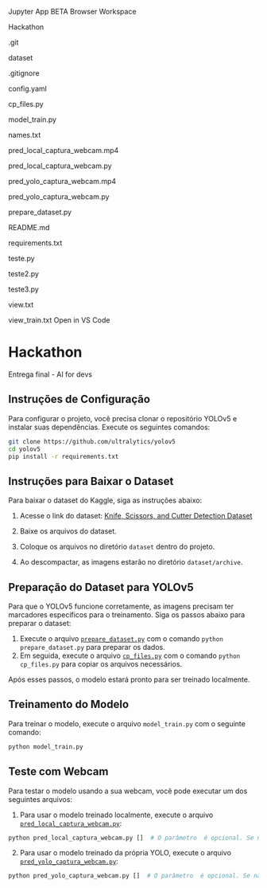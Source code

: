 
Jupyter
App
BETA
Browser
Workspace

Hackathon

.git

dataset

.gitignore

config.yaml

cp_files.py

model_train.py

names.txt

pred_local_captura_webcam.mp4

pred_local_captura_webcam.py

pred_yolo_captura_webcam.mp4

pred_yolo_captura_webcam.py

prepare_dataset.py

README.md

requirements.txt

teste.py

teste2.py

teste3.py

view.txt

view_train.txt
Open in VS Code
# Hackathon
Entrega final - AI for devs

## Instruções de Configuração

Para configurar o projeto, você precisa clonar o repositório YOLOv5 e instalar suas dependências. Execute os seguintes comandos:

```bash
git clone https://github.com/ultralytics/yolov5
cd yolov5
pip install -r requirements.txt
```
## Instruções para Baixar o Dataset

Para baixar o dataset do Kaggle, siga as instruções abaixo:

1. Acesse o link do dataset: [Knife, Scissors, and Cutter Detection Dataset](https://www.kaggle.com/datasets/feliparus/knife-scissors-and-cutter-detection-dataset/data)
2. Baixe os arquivos do dataset.
3. Coloque os arquivos no diretório `dataset` dentro do projeto.

4. Ao descompactar, as imagens estarão no diretório `dataset/archive`.

## Preparação do Dataset para YOLOv5

Para que o YOLOv5 funcione corretamente, as imagens precisam ter marcadores específicos para o treinamento. Siga os passos abaixo para preparar o dataset:

1. Execute o arquivo [`prepare_dataset.py`](./prepare_dataset.py) com o comando `python prepare_dataset.py` para preparar os dados.
2. Em seguida, execute o arquivo [`cp_files.py`](./cp_files.py) com o comando `python cp_files.py` para copiar os arquivos necessários.

Após esses passos, o modelo estará pronto para ser treinado localmente.

## Treinamento do Modelo

Para treinar o modelo, execute o arquivo `model_train.py` com o seguinte comando:

```bash
python model_train.py
```

## Teste com Webcam

Para testar o modelo usando a sua webcam, você pode executar um dos seguintes arquivos:

1. Para usar o modelo treinado localmente, execute o arquivo [`pred_local_captura_webcam.py`](./pred_local_captura_webcam.py):

```bash
python pred_local_captura_webcam.py []  # O parâmetro  é opcional. Se não for informado, a webcam será usada.
```

2. Para usar o modelo treinado da própria YOLO, execute o arquivo [`pred_yolo_captura_webcam.py`](./pred_yolo_captura_webcam.py):

```bash
python pred_yolo_captura_webcam.py []  # O parâmetro  é opcional. Se não for informado, a webcam será usada.
```